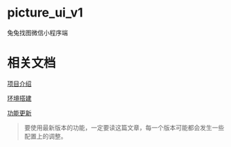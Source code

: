 # picture_ui_v1

兔兔找图微信小程序端

# 相关文档

[项目介绍](https://docs.qq.com/doc/DVUxSRmFOZUFwaHFN)

[环境搭建](https://docs.qq.com/doc/DVVBOWE1MWHJWb3Fm)

[功能更新](https://docs.qq.com/doc/DVUl1R2pTVlpSd1BL)
> 要使用最新版本的功能，一定要读这篇文章，每一个版本可能都会发生一些配置上的调整。


